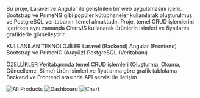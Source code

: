 Bu proje, Laravel ve Angular ile geliştirilen bir web uygulamasını içerir. Bootstrap ve PrimeNG gibi popüler kütüphaneler kullanılarak oluşturulmuş ve PostgreSQL veritabanını temel almaktadır. Proje, temel CRUD işlemlerini içerirken aynı zamanda ChartJS kullanarak ürünlerin isimleri ve fiyatlarını grafiklerle görselleştirir.

KULLANILAN TEKNOLOJİLER
Laravel (Backend)
Angular (Frontend)
Bootstrap ve PrimeNG (Arayüz)
PostgreSQL (Veritabanı)

ÖZELLİKLER
Veritabanında temel CRUD işlemleri (Oluşturma, Okuma, Güncelleme, Silme)
Ürün isimleri ve fiyatlarına göre grafik tablolama
Backend ve Frontend arasında API servisi ile iletişim

![All Products](angular/src/assets/images/products.png)
![Dashboard](angular/src/assets/images/dashboard.png)
![Chart](angular/src/assets/images/chartJs.png)
